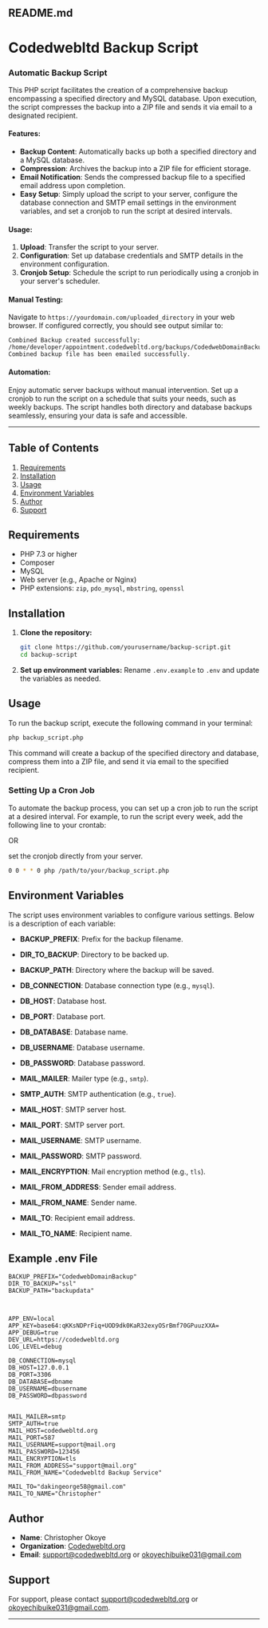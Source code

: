 ## README.md

# Codedwebltd Backup Script

### Automatic Backup Script

This PHP script facilitates the creation of a comprehensive backup encompassing a specified directory and MySQL database. Upon execution, the script compresses the backup into a ZIP file and sends it via email to a designated recipient.

#### Features:
- **Backup Content**: Automatically backs up both a specified directory and a MySQL database.
- **Compression**: Archives the backup into a ZIP file for efficient storage.
- **Email Notification**: Sends the compressed backup file to a specified email address upon completion.
- **Easy Setup**: Simply upload the script to your server, configure the database connection and SMTP email settings in the environment variables, and set a cronjob to run the script at desired intervals.

#### Usage:
1. **Upload**: Transfer the script to your server.
2. **Configuration**: Set up database credentials and SMTP details in the environment configuration.
3. **Cronjob Setup**: Schedule the script to run periodically using a cronjob in your server's scheduler.

#### Manual Testing:
Navigate to `https://yourdomain.com/uploaded_directory` in your web browser. If configured correctly, you should see output similar to:

```
Combined Backup created successfully: /home/developer/appointment.codedwebltd.org/backups/CodedwebDomainBackup_2024_06_19_09_59_05.zip
Combined backup file has been emailed successfully.
```

#### Automation:
Enjoy automatic server backups without manual intervention. Set up a cronjob to run the script on a schedule that suits your needs, such as weekly backups. The script handles both directory and database backups seamlessly, ensuring your data is safe and accessible.

---



## Table of Contents
1. [Requirements](#requirements)
2. [Installation](#installation)
3. [Usage](#usage)
4. [Environment Variables](#environment-variables)
5. [Author](#author)
6. [Support](#support)

## Requirements

- PHP 7.3 or higher
- Composer
- MySQL
- Web server (e.g., Apache or Nginx)
- PHP extensions: `zip`, `pdo_mysql`, `mbstring`, `openssl`

## Installation

1. **Clone the repository:**
   ```sh
   git clone https://github.com/yourusername/backup-script.git
   cd backup-script
   ```

2. **Set up environment variables:**
   Rename `.env.example` to `.env` and update the variables as needed.

## Usage

To run the backup script, execute the following command in your terminal:

```sh
php backup_script.php
```

This command will create a backup of the specified directory and database, compress them into a ZIP file, and send it via email to the specified recipient.

### Setting Up a Cron Job

To automate the backup process, you can set up a cron job to run the script at a desired interval. For example, to run the script every week, add the following line to your crontab:

OR

set the cronjob directly from your server.

```sh
0 0 * * 0 php /path/to/your/backup_script.php
```

## Environment Variables

The script uses environment variables to configure various settings. Below is a description of each variable:

- **BACKUP_PREFIX**: Prefix for the backup filename.
- **DIR_TO_BACKUP**: Directory to be backed up.
- **BACKUP_PATH**: Directory where the backup will be saved.

- **DB_CONNECTION**: Database connection type (e.g., `mysql`).
- **DB_HOST**: Database host.
- **DB_PORT**: Database port.
- **DB_DATABASE**: Database name.
- **DB_USERNAME**: Database username.
- **DB_PASSWORD**: Database password.

- **MAIL_MAILER**: Mailer type (e.g., `smtp`).
- **SMTP_AUTH**: SMTP authentication (e.g., `true`).
- **MAIL_HOST**: SMTP server host.
- **MAIL_PORT**: SMTP server port.
- **MAIL_USERNAME**: SMTP username.
- **MAIL_PASSWORD**: SMTP password.
- **MAIL_ENCRYPTION**: Mail encryption method (e.g., `tls`).
- **MAIL_FROM_ADDRESS**: Sender email address.
- **MAIL_FROM_NAME**: Sender name.
- **MAIL_TO**: Recipient email address.
- **MAIL_TO_NAME**: Recipient name.

## Example .env File

```env
BACKUP_PREFIX="CodedwebDomainBackup"
DIR_TO_BACKUP="ssl"
BACKUP_PATH="backupdata"



APP_ENV=local
APP_KEY=base64:qKKsNDPrFiq+UOD9dk0KaR32exyOSrBmf70GPuuzXXA=
APP_DEBUG=true
DEV_URL=https://codedwebltd.org
LOG_LEVEL=debug

DB_CONNECTION=mysql
DB_HOST=127.0.0.1
DB_PORT=3306
DB_DATABASE=dbname
DB_USERNAME=dbusername
DB_PASSWORD=dbpassword


MAIL_MAILER=smtp
SMTP_AUTH=true
MAIL_HOST=codedwebltd.org
MAIL_PORT=587
MAIL_USERNAME=support@mail.org
MAIL_PASSWORD=123456
MAIL_ENCRYPTION=tls
MAIL_FROM_ADDRESS="support@mail.org"
MAIL_FROM_NAME="Codedwebltd Backup Service"

MAIL_TO="dakingeorge58@gmail.com"
MAIL_TO_NAME="Christopher"
```

## Author

- **Name**: Christopher Okoye
- **Organization**: [Codedwebltd.org](https://codedwebltd.org)
- **Email**: [support@codedwebltd.org](mailto:support@codedwebltd.org) or [okoyechibuike031@gmail.com](mailto:okoyechibuike031@gmail.com)

## Support

For support, please contact [support@codedwebltd.org](mailto:support@codedwebltd.org) or [okoyechibuike031@gmail.com](mailto:okoyechibuike031@gmail.com).

---